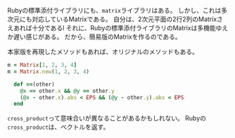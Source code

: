 Rubyの標準添付ライブラリにも、`matrix`ライブラリはある。
しかし、これは多次元にも対応しているMatrixである。
自分は、2次元平面の2行2列のMatrixさえあれば十分であるl
それに、Rubyの標準添付ライブラリのMatrixは多機能ゆえか遅い感じがある。
だから、簡易版のMatrixを作るのである。

本家版を再現したメソッドもあれば、オリジナルのメソッドもある。

```ruby
m = Matrix[1, 2, 3, 4]
m = Matrix.new(1, 2, 3, 4)
```



```rb
  def ==(other)
    @x == other.x && @y == other.y
    (@x - other.x).abs < EPS && (@y - other.y).abs < EPS
  end
```

`cross_product`って意味合いが異なることがあるかもしれない。
Rubyの`cross_product`は、ベクトルを返す。

```rb

```
